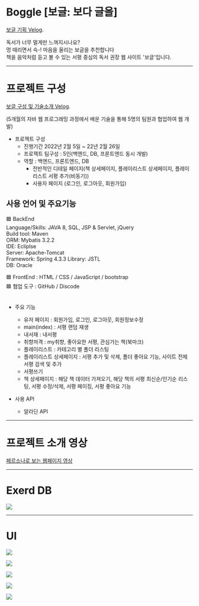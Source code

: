 # Boggle [보글: 보다 글을]
[보글 기획 Velog](https://velog.io/@may_yun/3%EC%B0%A8-%ED%94%84%EB%A1%9C%EC%A0%9D%ED%8A%B8-%ED%8C%80-%ED%94%84%EB%A1%9C%EC%A0%9D%ED%8A%B8-Boggle-%EC%84%9C%ED%8F%89-%EC%9E%AC%EC%83%9D-%EC%9B%B9%EC%82%AC%EC%9D%B4%ED%8A%B8-%EA%B8%B0%ED%9A%8D-%EB%B0%8F-Front-End).

독서가 너무 멀게만 느껴지시나요?<br>
멍 때리면서 슥-! 마음을 울리는 보글을 추천합니다<br>
책을 음악처럼 듣고 볼 수 있는 서평 중심의 독서 권장 웹 사이트 '보글'입니다.<br>

---

# 프로젝트 구성 
[보글 구성 및 기술소개 Velog](https://velog.io/@may_yun/3%EC%B0%A8-%ED%94%84%EB%A1%9C%EC%A0%9D%ED%8A%B8-%ED%8C%80-%ED%94%84%EB%A1%9C%EC%A0%9D%ED%8A%B8-Boggle-%EC%84%9C%ED%8F%89-%EC%9E%AC%EC%83%9D-%EC%9B%B9%EC%82%AC%EC%9D%B4%ED%8A%B8-%EA%B8%B0%EC%88%A0-%EC%86%8C%EA%B0%9C).

(5개월의 자바 웹 프로그래밍 과정에서 배운 기술을 통해 5명의 팀원과 협업하여 웹 개발)

- 프로젝트 구성
  - 진행기간 2022년 2월 5일 ~ 22년 2월 26일
  - 프로젝트 팀구성 : 5인(백엔드, DB, 프론트엔드 동시 개발)
  - 역할 : 백엔드, 프론트엔드, DB
    - 전반적인 디테일 페이지(책 상세페이지, 플레이리스트 상세페이지, 플레이리스트 서평 추가(비동기))
    - 사용자 페이지 (로그인, 로그아웃, 회원가입)

## 사용 언어 및 주요기능

🟦 BackEnd<br>
Language/Skills: JAVA 8, SQL, JSP & Servlet, jQuery<br>
Build tool: Maven<br>
ORM: Mybatis 3.2.2<br>
IDE: Ecliplse<br>
Server: Apache-Tomcat<br>
Framework: Spring 4.3.3
Library: JSTL<br>
DB: Oracle<br>

🟦 FrontEnd : HTML / CSS / JavaScript / bootstrap<br>
🟦 협업 도구 : GitHub / Discode<br>
<br>

- 주요 기능
  - 유저 페이지 : 회원가입, 로그인, 로그아웃, 회원정보수정
  - main(index) : 서평 랜덤 재생
  - 내서재 : 내서평
  - 취향저격 : my취향, 좋아요한 서평, 관심가는 책(북마크)
  - 플레이리스트 : 카테고리 별 폴더 리스팅
  - 플레이리스트 상세페이지 : 서평 추가 및 삭제, 폴더 좋아요 기능, 사이트 전체 서평 검색 및 추가
  - 서평쓰기
  - 책 상세페이지 : 해당 책 데이터 가져오기, 해당 책의 서평 최신순/인기순 리스팅, 서평 수정/삭제, 서평 페이징, 서평 좋아요 기능
  
- 사용 API
  - 알라딘 API
  
---

# 프로젝트 소개 영상
[페르소나로 보는 웹페이지 영상](https://velog.io/@may_yun/3%EC%B0%A8-%ED%94%84%EB%A1%9C%EC%A0%9D%ED%8A%B8-%ED%8C%80-%ED%94%84%EB%A1%9C%EC%A0%9D%ED%8A%B8-Boggle-%EC%84%9C%ED%8F%89-%EC%9E%AC%EC%83%9D-%EC%9B%B9%EC%82%AC%EC%9D%B4%ED%8A%B8-%EC%98%81%EC%83%81%EC%9C%BC%EB%A1%9C%EB%B3%B4%EB%8A%94-%EC%99%84%EC%84%B1-%ED%8E%98%EC%9D%B4%EC%A7%80)

---

# Exerd DB
![](https://velog.velcdn.com/images/may_yun/post/83c6ae95-982f-4d77-ab21-9e56cf13f83a/image.png)

---

# UI
![](https://velog.velcdn.com/images/may_yun/post/2360316d-d3b6-40ae-b97b-3d4054bbe0bc/image.png)

![](https://velog.velcdn.com/images/may_yun/post/b6c3d514-bfc8-41e6-a58d-725a9d6c25ba/image.png)

![](https://velog.velcdn.com/images/may_yun/post/de471077-9c9c-4a52-b95c-5aabfe6a7314/image.png)

![](https://velog.velcdn.com/images/may_yun/post/86817a8f-a89a-408a-908c-083f5f713f31/image.png)


![](https://velog.velcdn.com/images/may_yun/post/8d2b84b2-f848-4ab3-a1d9-21ab36b95c2c/image.png)


